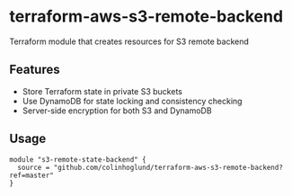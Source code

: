 # terraform-aws-s3-remote-backend

Terraform module that creates resources for S3 remote backend

## Features

- Store Terraform state in private S3 buckets
- Use DynamoDB for state locking and consistency checking
- Server-side encryption for both S3 and DynamoDB

## Usage

    module "s3-remote-state-backend" {
      source = "github.com/colinhoglund/terraform-aws-s3-remote-backend?ref=master"
    }
